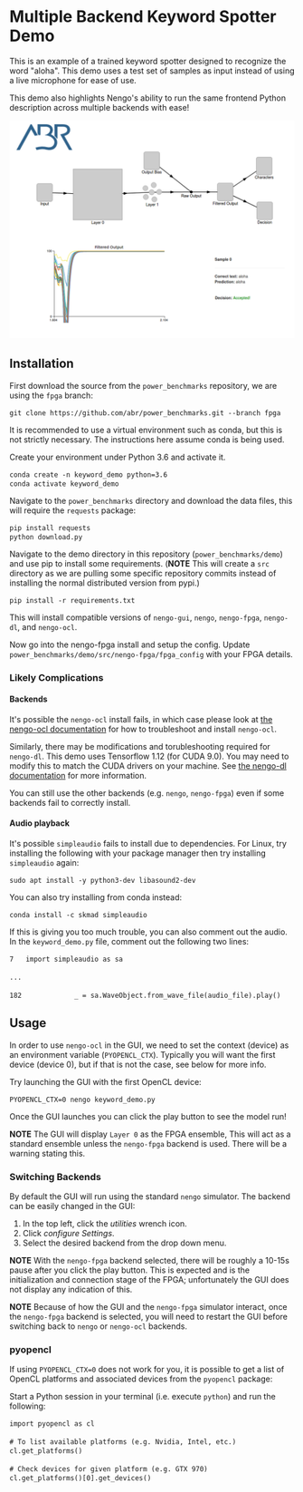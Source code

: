 # Multiple Backend Keyword Spotter Demo

This is an example of a trained keyword spotter designed to recognize the word
"aloha". This demo uses a test set of samples as input instead of using a live
microphone for ease of use.

This demo also highlights Nengo's ability to run the same frontend Python
description across multiple backends with ease!

![screenshot](demo_screenshot.png)


## Installation

First download the source from the ``power_benchmarks`` repository, we are using
the ``fpga`` branch:
```
git clone https://github.com/abr/power_benchmarks.git --branch fpga
```

It is recommended to use a virtual environment such as conda, but this is not
strictly necessary. The instructions here assume conda is being used.

Create your environment under Python 3.6 and activate it.
```
conda create -n keyword_demo python=3.6
conda activate keyword_demo
```

Navigate to the ``power_benchmarks`` directory and download the data files, this
will require the ``requests`` package:
```
pip install requests
python download.py
```

Navigate to the demo directory in this repository (``power_benchmarks/demo``)
and use pip to install some requirements. (**NOTE** This will create a ``src``
directory as we are pulling some specific repository commits instead of
installing the normal distributed version from pypi.)
```
pip install -r requirements.txt
```

This will install compatible versions of ``nengo-gui``, ``nengo``,
``nengo-fpga``, ``nengo-dl``, and ``nengo-ocl``.

Now go into the nengo-fpga install and setup the config. Update
``power_benchmarks/demo/src/nengo-fpga/fpga_config`` with your FPGA details.


### Likely Complications

#### Backends

It's possible the ``nengo-ocl`` install fails, in which case please look at [the
nengo-ocl documentation](https://github.com/nengo/nengo-ocl) for how to
troubleshoot and install ``nengo-ocl``.

Similarly, there may be modifications and torubleshooting required for
``nengo-dl``. This demo uses Tensorflow 1.12 (for CUDA 9.0). You may need to
modify this to match the CUDA drivers on your machine. See
[the nengo-dl documentation](https://www.nengo.ai/nengo-dl/)
for more information.

You can still use the other backends (e.g. ``nengo``, ``nengo-fpga``) even if
some backends fail to correctly install.


#### Audio playback

It's possible ``simpleaudio`` fails to install due to dependencies. For Linux,
try installing the following with your package manager then try installing
``simpleaudio`` again:

```
sudo apt install -y python3-dev libasound2-dev
```

You can also try installing from conda instead:
```
conda install -c skmad simpleaudio
```

If this is giving you too much trouble, you can also comment out the audio. In
the ``keyword_demo.py`` file, comment out the following two lines:
```
7   import simpleaudio as sa

...

182             _ = sa.WaveObject.from_wave_file(audio_file).play()
```


## Usage

In order to use ``nengo-ocl`` in the GUI, we need to set the context (device) as
an environment variable (``PYOPENCL_CTX``). Typically you will want the first
device (device 0), but if that is not the case, see below for more info.

Try launching the GUI with the first OpenCL device:
```
PYOPENCL_CTX=0 nengo keyword_demo.py
```

Once the GUI launches you can click the play button to see the model run!

**NOTE** The GUI will display ``Layer 0`` as the FPGA ensemble, This will act as
a standard ensemble unless the ``nengo-fpga`` backend is used. There will be a
warning stating this.


### Switching Backends

By default the GUI will run using the standard ``nengo`` simulator. The backend
can be easily changed in the GUI:

1. In the top left, click the _utilities_ wrench icon.
2. Click _configure Settings_.
3. Select the desired backend from the drop down menu.


**NOTE** With the ``nengo-fpga`` backend selected, there will be roughly a
10-15s pause after you click the play button. This is expected and is the
initialization and connection stage of the FPGA; unfortunately the GUI does
not display any indication of this.

**NOTE** Because of how the GUI and the ``nengo-fpga`` simulator interact, once
the ``nengo-fpga`` backend is selected, you will need to restart the GUI
before switching back to ``nengo`` or ``nengo-ocl`` backends.


### pyopencl

If using ``PYOPENCL_CTX=0`` does not work for you, it is possible to get a list
of OpenCL platforms and associated devices from the ``pyopencl`` package:

Start a Python session in your terminal (i.e. execute ``python``) and run the
following:
```
import pyopencl as cl

# To list available platforms (e.g. Nvidia, Intel, etc.)
cl.get_platforms()

# Check devices for given platform (e.g. GTX 970)
cl.get_platforms()[0].get_devices()
```
